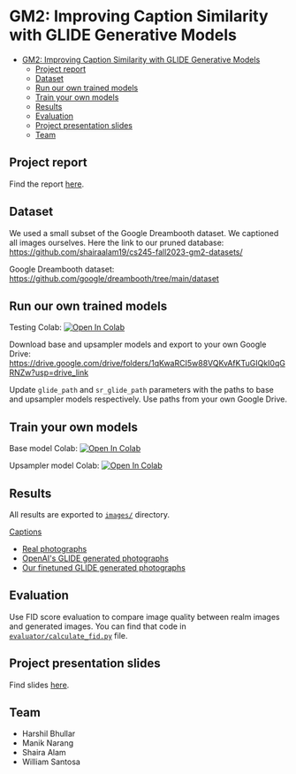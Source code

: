# GM2: Improving Caption Similarity with GLIDE Generative Models

- [GM2: Improving Caption Similarity with GLIDE Generative Models](#gm2-improving-caption-similarity-with-glide-generative-models)
  - [Project report](#project-report)
  - [Dataset](#dataset)
  - [Run our own trained models](#run-our-own-trained-models)
  - [Train your own models](#train-your-own-models)
  - [Results](#results)
  - [Evaluation](#evaluation)
  - [Project presentation slides](#project-presentation-slides)
  - [Team](#team)

## Project report

Find the report [here](./final_report.pdf).

## Dataset

We used a small subset of the Google Dreambooth dataset. We captioned all images ourselves. Here the link to our pruned database: <https://github.com/shairaalam19/cs245-fall2023-gm2-datasets/>

Google Dreambooth dataset: <https://github.com/google/dreambooth/tree/main/dataset>

## Run our own trained models

Testing Colab:
[![Open In Colab](https://colab.research.google.com/assets/colab-badge.svg)](https://colab.research.google.com/github/shairaalam19/cs245-fall2023-gm2/blob/maniknarang%2Fsubmission/glide_finetuned_testing.ipynb)

Download base and upsampler models and export to your own Google Drive: <https://drive.google.com/drive/folders/1qKwaRCI5w88VQKvAfKTuGIQkI0qGRNZw?usp=drive_link>

Update `glide_path` and `sr_glide_path` parameters with the paths to base and upsampler models respectively. Use paths from your own Google Drive.

## Train your own models

Base model Colab:
[![Open In Colab](https://colab.research.google.com/assets/colab-badge.svg)](https://colab.research.google.com/github/shairaalam19/cs245-fall2023-gm2/blob/maniknarang%2Fsubmission/glide_finetuned_train_model.ipynb)

Upsampler model Colab:
[![Open In Colab](https://colab.research.google.com/assets/colab-badge.svg)](https://colab.research.google.com/github/shairaalam19/cs245-fall2023-gm2/blob/maniknarang%2Fsubmission/glide_finetuned_train_model_upsampler.ipynb)

## Results

All results are exported to [`images/`](./images/) directory.

[Captions](./images/captions.txt)

- [Real photographs](./images/real_photos/)
- [OpenAI's GLIDE generated photographs](./images/original_glide/)
- [Our finetuned GLIDE generated photographs](./images/finetuned_glide/)

## Evaluation

Use FID score evaluation to compare image quality between realm images and generated images. You can find that code in [`evaluator/calculate_fid.py`](./evaluator/calculate_fid.py) file.

## Project presentation slides

Find slides [here](./project-presentation.pdf).

## Team

- Harshil Bhullar
- Manik Narang
- Shaira Alam
- William Santosa
